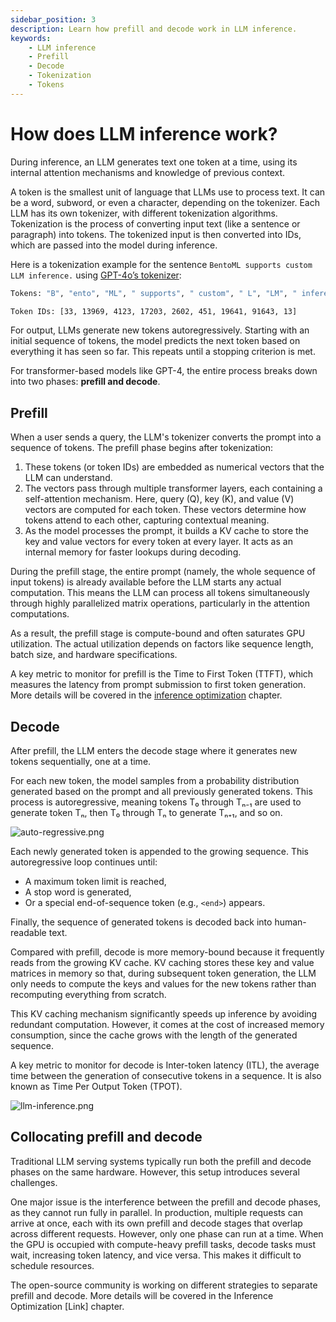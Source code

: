 ```yaml
---
sidebar_position: 3
description: Learn how prefill and decode work in LLM inference.
keywords:
    - LLM inference
    - Prefill
    - Decode
    - Tokenization
    - Tokens
---
```


# How does LLM inference work?

During inference, an LLM generates text one token at a time, using its internal attention mechanisms and knowledge of previous context.

A token is the smallest unit of language that LLMs use to process text. It can be a word, subword, or even a character, depending on the tokenizer. Each LLM has its own tokenizer, with different tokenization algorithms. Tokenization is the process of converting input text (like a sentence or paragraph) into tokens. The tokenized input is then converted into IDs, which are passed into the model during inference. 

Here is a tokenization example for the sentence `BentoML supports custom LLM inference.` using [GPT-4o’s tokenizer](https://platform.openai.com/tokenizer):

```bash
Tokens: "B", "ento", "ML", " supports", " custom", " L", "LM", " inference", "."

Token IDs: [33, 13969, 4123, 17203, 2602, 451, 19641, 91643, 13]
```

For output, LLMs generate new tokens autoregressively. Starting with an initial sequence of tokens, the model predicts the next token based on everything it has seen so far. This repeats until a stopping criterion is met.

For transformer-based models like GPT-4, the entire process breaks down into two phases: **prefill and decode**.

## Prefill

When a user sends a query, the LLM's tokenizer converts the prompt into a sequence of tokens. The prefill phase begins after tokenization:

1. These tokens (or token IDs) are embedded as numerical vectors that the LLM can understand.
2. The vectors pass through multiple transformer layers, each containing a self-attention mechanism. Here, query (Q), key (K), and value (V) vectors are computed for each token. These vectors determine how tokens attend to each other, capturing contextual meaning.
3. As the model processes the prompt, it builds a KV cache to store the key and value vectors for every token at every layer. It acts as an internal memory for faster lookups during decoding.

During the prefill stage, the entire prompt (namely, the whole sequence of input tokens) is already available before the LLM starts any actual computation. This means the LLM can process all tokens simultaneously through highly parallelized matrix operations, particularly in the attention computations.

As a result, the prefill stage is compute-bound and often saturates GPU utilization. The actual utilization depends on factors like sequence length, batch size, and hardware specifications.

A key metric to monitor for prefill is the Time to First Token (TTFT), which measures the latency from prompt submission to first token generation. More details will be covered in the [inference optimization](/inference-optimization) chapter.

## Decode

After prefill, the LLM enters the decode stage where it generates new tokens sequentially, one at a time.

For each new token, the model samples from a probability distribution generated based on the prompt and all previously generated tokens. This process is autoregressive, meaning tokens T₀ through Tₙ₋₁ are used to generate token Tₙ, then T₀ through Tₙ to generate Tₙ₊₁, and so on.

![auto-regressive.png](/img/docs/auto-regressive.png)

Each newly generated token is appended to the growing sequence. This autoregressive loop continues until:

- A maximum token limit is reached,
- A stop word is generated,
- Or a special end-of-sequence token (e.g., `<end>`) appears.

Finally, the sequence of generated tokens is decoded back into human-readable text.

Compared with prefill, decode is more memory-bound because it frequently reads from the growing KV cache. KV caching stores these key and value matrices in memory so that, during subsequent token generation, the LLM only needs to compute the keys and values for the new tokens rather than recomputing everything from scratch.

This KV caching mechanism significantly speeds up inference by avoiding redundant computation. However, it comes at the cost of increased memory consumption, since the cache grows with the length of the generated sequence.

A key metric to monitor for decode is Inter-token latency (ITL), the average time between the generation of consecutive tokens in a sequence. It is also known as Time Per Output Token (TPOT).

![llm-inference.png](/img/docs/llm-inference-flow.png)

## Collocating prefill and decode

Traditional LLM serving systems typically run both the prefill and decode phases on the same hardware. However, this setup introduces several challenges.

One major issue is the interference between the prefill and decode phases, as they cannot run fully in parallel. In production, multiple requests can arrive at once, each with its own prefill and decode stages that overlap across different requests. However, only one phase can run at a time. When the GPU is occupied with compute-heavy prefill tasks, decode tasks must wait, increasing token latency, and vice versa. This makes it difficult to schedule resources.

The open-source community is working on different strategies to separate prefill and decode. More details will be covered in the Inference Optimization [Link] chapter.